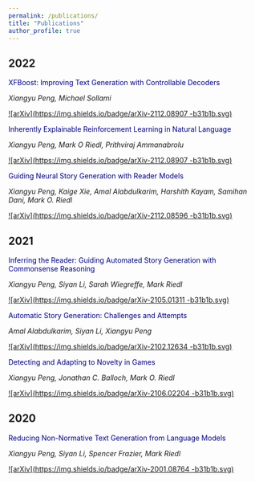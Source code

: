 ```yaml
---
permalink: /publications/
title: "Publications"
author_profile: true
---
```


## 2022

<span style="color:navy">XFBoost: Improving Text Generation with Controllable Decoders</span>

_Xiangyu Peng, Michael Sollami_

[![arXiv](https://img.shields.io/badge/arXiv-2112.08907
-b31b1b.svg)](https://arxiv.org/abs/2112.08907)

<span style="color:navy">Inherently Explainable Reinforcement Learning in Natural Language</span>

_Xiangyu Peng, Mark O Riedl, Prithviraj Ammanabrolu_


[![arXiv](https://img.shields.io/badge/arXiv-2112.08907
-b31b1b.svg)](https://arxiv.org/abs/2112.08907)

<span style="color:navy">Guiding Neural Story Generation with Reader Models</span>

_Xiangyu Peng, Kaige Xie, Amal Alabdulkarim, Harshith Kayam, Samihan Dani, Mark O. Riedl_

[![arXiv](https://img.shields.io/badge/arXiv-2112.08596
-b31b1b.svg)](https://arxiv.org/abs/2112.08596)

## 2021

<span style="color:navy">Inferring the Reader: Guiding Automated Story Generation with Commonsense Reasoning</span>

_Xiangyu Peng, Siyan Li, Sarah Wiegreffe, Mark Riedl_


[![arXiv](https://img.shields.io/badge/arXiv-2105.01311
-b31b1b.svg)](https://arxiv.org/abs/2105.01311)

<span style="color:navy">Automatic Story Generation: Challenges and Attempts</span>

_Amal Alabdulkarim, Siyan Li, Xiangyu Peng_


[![arXiv](https://img.shields.io/badge/arXiv-2102.12634
-b31b1b.svg)](https://arxiv.org/abs/2102.12634)

<span style="color:navy">Detecting and Adapting to Novelty in Games</span>

_Xiangyu Peng, Jonathan C. Balloch, Mark O. Riedl_


[![arXiv](https://img.shields.io/badge/arXiv-2106.02204
-b31b1b.svg)](https://arxiv.org/abs/2106.02204)

## 2020

<span style="color:navy">Reducing Non-Normative Text Generation from Language Models</span>

_Xiangyu Peng, Siyan Li, Spencer Frazier, Mark Riedl_


[![arXiv](https://img.shields.io/badge/arXiv-2001.08764
-b31b1b.svg)](https://arxiv.org/abs/2001.08764)
